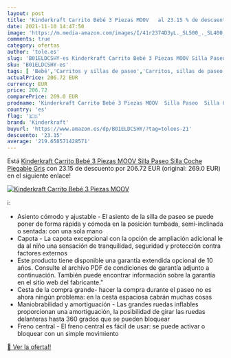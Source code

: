 ```yaml
---
layout: post
title: 'Kinderkraft Carrito Bebé 3 Piezas MOOV   al 23.15 % de descuento'
date: 2021-11-10 14:47:50
image: 'https://m.media-amazon.com/images/I/41r2374D3yL._SL500_._SL400_.jpg'
comments: true
category: ofertas
author: 'tole.es'
slug: 'B01ELDCSHY-es Kinderkraft Carrito Bebé 3 Piezas MOOV Silla Paseo Silla...'
sku: 'B01ELDCSHY-es'
tags: [ 'Bebé','Carritos y sillas de paseo','Carritos, sillas de paseo y accesorios','Chasis de silla de paseo para silla de coche','bebé','kinderkraft', ]
actualPrice: 206.72 EUR
currency: EUR
price: 206.72
comparePrice: 269.0 EUR
prodname: 'Kinderkraft Carrito Bebé 3 Piezas MOOV  Silla Paseo  Silla Coche  Plegable  Gris'
country: 'es'
flag: '🇪🇸'
brand: 'Kinderkraft'
buyurl: 'https://www.amazon.es/dp/B01ELDCSHY/?tag=tolees-21'
descuento: '23.15'
average: '219.658571428571'
---
```


Está [Kinderkraft Carrito Bebé 3 Piezas MOOV  Silla Paseo  Silla Coche  Plegable  Gris](https://www.amazon.es/dp/B01ELDCSHY/?tag=tolees-21) con 23.15 de descuento por 206.72 EUR (original: 269.0 EUR) en el siguiente enlace!

[![Kinderkraft Carrito Bebé 3 Piezas MOOV  ](https://m.media-amazon.com/images/I/41r2374D3yL._SL500_._SL400_.jpg)](https://www.amazon.es/dp/B01ELDCSHY/?tag=tolees-21)

ℹ️:

- Asiento cómodo y ajustable - El asiento de la silla de paseo se puede poner de forma rápida y cómoda en la posición tumbada, semi-inclinada o sentada: con una sola mano
- Capota - La capota excepcional con la opción de ampliación adicional le da al niño una sensación de tranquilidad, seguridad y protección contra factores externos
- Este producto tiene disponible una garantía extendida opcional de 10 años. Consulte el archivo PDF de condiciones de garantía adjunto a continuación. También puede encontrar información sobre la garantía en el sitio web del fabricante."
- Cesta de la compra grande- hacer la compra durante el paseo no es ahora ningún problema: en la cesta espaciosa cabrán muchas cosas
- Maniobrabilidad y amortiguación - Las grandes ruedas inflables proporcionan una amortiguación, la posibilidad de girar las ruedas delanteras hasta 360 grados que se pueden bloquear
- Freno central - El freno central es fácil de usar: se puede activar o bloquear con un simple movimiento

[🛒 Ver la oferta!!](https://www.amazon.es/dp/B01ELDCSHY/?tag=tolees-21)

